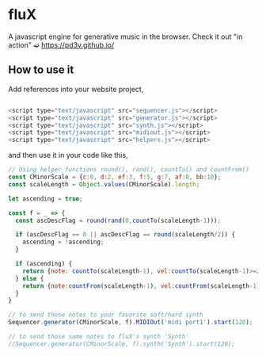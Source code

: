 # fluX
A javascript engine for generative music in the browser. Check it out "in action" ➫ https://pd3v.github.io/

## How to use it
Add references into your website project,

```javascript

<script type="text/javascript" src="sequencer.js"></script>
<script type="text/javascript" src="generator.js"></script>
<script type="text/javascript" src="synth.js"></script>
<script type="text/javascript" src="midiout.js"></script>
<script type="text/javascript" src="helpers.js"></script>

```

and then use it in your code like this,

```javascript
// Using helper functions round(), rand(), countTo() and countFrom()
const CMinorScale = {c:0, d:2, ef:3, f:5, g:7, af:8, bb:10};
const scaleLength = Object.values(CMinorScale).length;

let ascending = true;

const f = _ => {
  const ascDescFlag = round(rand(0,countTo(scaleLength-1)));

  if (ascDescFlag == 0 || ascDescFlag == round(scaleLength/2)) {
    ascending = !ascending;
  }

  if (ascending) {
    return {note: countTo(scaleLength-1), vel:countTo(scaleLength-1)>=2 && countTo(scaleLength-1)<=4? 127: 39, dur:8, oct: 4};
  } else {
    return {note:countFrom(scaleLength-1), vel:countFrom(scaleLength-1)>=2 && countFrom(scaleLength-1)<=4? 15: 127, dur:1, oct:2};
  }
}

// to send those notes to your favorite soft/hard synth
Sequencer.generator(CMinorScale, f).MIDIOut('midi port1').start(120);

// to send those same notes to fluX's synth 'Synth'
//Sequencer.generator(CMinorScale, f).synth('Synth').start(120);
```
